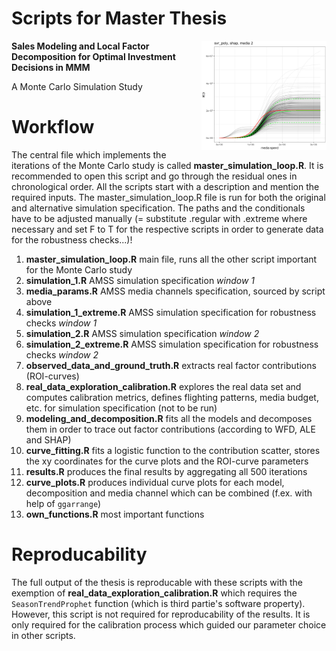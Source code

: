 # Scripts for Master Thesis
<img src="Figures/emblem.png" width=200 align="right">

**Sales Modeling and Local Factor Decomposition for Optimal Investment Decisions in MMM**

A Monte Carlo Simulation Study


# Workflow
The central file which implements the iterations of the Monte Carlo study is called **master_simulation_loop.R**. It is recommended to open this script and go through the residual ones in chronological order. All the scripts start with a description and mention the required inputs. The master_simulation_loop.R file is run for both the original and alternative simulation specification. The paths and the conditionals have to be adjusted manually (= substitute .regular with .extreme where necessary and set F to T for the respective scripts in order to generate data for the robustness checks...)!

1. **master_simulation_loop.R** main file, runs all the other script important for the Monte Carlo study
2. **simulation_1.R** AMSS simulation specification *window 1*
3. **media_params.R** AMSS media channels specification, sourced by script above
4. **simulation_1_extreme.R** AMSS simulation specification for robustness checks *window 1*
5. **simulation_2.R** AMSS simulation specification *window 2*
6. **simulation_2_extreme.R** AMSS simulation specification for robustness checks *window 2*
7. **observed_data_and_ground_truth.R** extracts real factor contributions (ROI-curves)
8. **real_data_exploration_calibration.R** explores the real data set and computes calibration metrics, defines flighting patterns, media budget, etc. for simulation specification (not to be run)
9. **modeling_and_decomposition.R** fits all the models and decomposes them in order to trace out factor contributions (according to WFD, ALE and SHAP)
10. **curve_fitting.R** fits a logistic function to the contribution scatter, stores the xy coordinates for the curve plots and the ROI-curve parameters
11. **results.R** produces the final results by aggregating all 500 iterations
12. **curve_plots.R** produces individual curve plots for each model, decomposition and media channel which can be combined (f.ex. with help of `ggarrange`)
13. **own_functions.R** most important functions


# Reproducability
The full output of the thesis is reproducable with these scripts with the exemption of **real_data_exploration_calibration.R** which requires the `SeasonTrendProphet` function (which is third partie's software property). However, this script is not required for reproducability of the results. It is only required for the calibration process which guided our parameter choice in other scripts.
